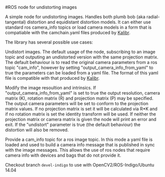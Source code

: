 #ROS node for undistorting images

A simple node for undistorting images. Handles both plumb bob (aka radial-tangental) distortion and equidistant distortion models. It can either use standard ros camera_info topics or load camera models in a form that is compatiable with the camchain.yaml files produced by [Kalibr](https://github.com/ethz-asl/kalibr).

The library has several possible use cases:

Undistort images. The default usage of the node, subscribing to an image topic and outputing an undistorted version with the same projection matrix. The default behaviour is to read the original camera parameters from a ros topic "cam_info", however by setting "output_camera_info_from_yaml" to true the parameters can be loaded from a yaml file. The format of this yaml file is compatible with that produced by [Kalibr](https://github.com/ethz-asl/kalibr).

Modify the image resoultion and intrinsics. If "output_camera_info_from_yaml" is set to true the output resolution, camera matrix (K), rotation matrix (R) and projection matrix (P) may be specified. The output camera parameters will be set to conform to the projection matrix values. If no projection matrix is set it will be calculated via R*K and if no rotation matrix is set the identity transform will be used. If neither the projection matrix or camera matrix is given the node will print an error and exit. If the "undistort" parameter is true (the default behaviour) the distortion will also be removed.

Provide a cam_info topic for a ros image topic. In this mode a yaml file is loaded and used to build a camera info message that is published in sync with the image messages. This allows the use of ros nodes that require camera info with devices and bags that do not provide it.

Checkout branch `devel-indigo` to use with OpenCV2/ROS-Indigo/Ubuntu 14.04
